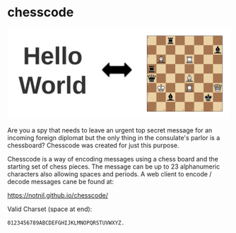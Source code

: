 # chesscode

![ChessCode Image](docs/img/ChessCode.png)

Are you a spy that needs to leave an urgent top secret message for an incoming foreign diplomat but the only thing in the consulate's parlor is a chessboard?  Chesscode was created for just this purpose. 

Chesscode is a way of encoding messages using a chess board and the starting set of chess pieces.  The message can be up to 23 alphanumeric characters also allowing spaces and periods.  A web client to encode / decode messages cane be found at:

https://notnil.github.io/chesscode/

Valid Charset (space at end):
```
0123456789ABCDEFGHIJKLMNOPQRSTUVWXYZ. 
```


